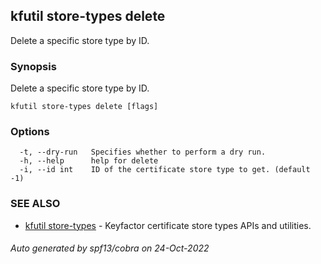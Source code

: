 ## kfutil store-types delete

Delete a specific store type by ID.

### Synopsis

Delete a specific store type by ID.

```
kfutil store-types delete [flags]
```

### Options

```
  -t, --dry-run   Specifies whether to perform a dry run.
  -h, --help      help for delete
  -i, --id int    ID of the certificate store type to get. (default -1)
```

### SEE ALSO

* [kfutil store-types](kfutil_store-types.md)	 - Keyfactor certificate store types APIs and utilities.

###### Auto generated by spf13/cobra on 24-Oct-2022

